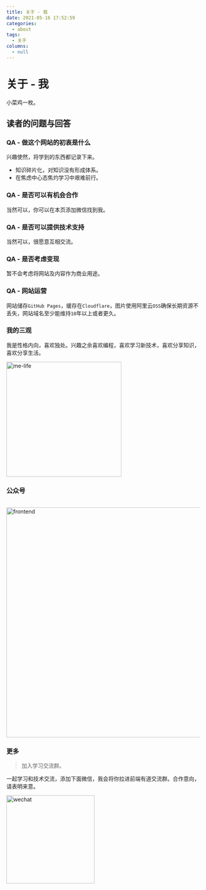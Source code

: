 ```yaml
---
title: 关于 - 我
date: 2021-05-16 17:52:59
categories: 
  - about
tags: 
  - 关于
columns: 
  - null
---
```

# 关于 - 我

小菜鸡一枚。

## 读者的问题与回答

### QA - 做这个网站的初衷是什么

兴趣使然，将学到的东西都记录下来。

- 知识碎片化，对知识没有形成体系。
- 在焦虑中心态焦灼学习中艰难前行。

### QA - 是否可以有机会合作

当然可以，你可以在本页添加微信找到我。

### QA - 是否可以提供技术支持

当然可以，很愿意互相交流。

### QA - 是否考虑变现

暂不会考虑将网站及内容作为商业用途。

### QA - 网站运营

网站储存`GitHub Pages`，缓存在`Cloudflare`，图片使用阿里云`OSS`确保长期资源不丢失，网站域名至少能维持`10`年以上或者更久。

### 我的三观

我是性格内向，喜欢独处。兴趣之余喜欢编程，喜欢学习新技术，喜欢分享知识，喜欢分享生活。

<img src="https://feyoudao.oss-cn-hongkong.aliyuncs.com/mweb/me-life.png" width="300" alt="me-life" />

### 公众号

<br />
<img class="no-zoom" src="https://feyoudao.oss-cn-hongkong.aliyuncs.com/site/frontend.png" width = "600" alt="frontend" />

### 更多

> 加入学习交流群。

一起学习和技术交流，添加下面微信，我会将你拉进前端有道交流群。合作意向，请表明来意。

<img class="no-zoom" src="https://feyoudao.oss-cn-hongkong.aliyuncs.com/site/wechat.jpeg" width = "230" alt="wechat" />
